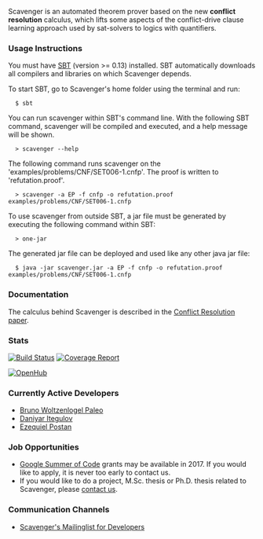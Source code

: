 Scavenger is an automated theorem prover based on the new **conflict resolution** calculus,
which lifts some aspects of the conflict-drive clause learning approach used by sat-solvers to
logics with quantifiers. 


### Usage Instructions

You must have [SBT](http://www.scala-sbt.org/release/docs/Getting-Started/Setup.html) (version >= 0.13) installed. SBT automatically downloads all compilers and libraries on which Scavenger depends.

To start SBT, go to Scavenger's home folder using the terminal and run:

```
  $ sbt
```

You can run scavenger within SBT's command line. With the following SBT command, scavenger will be compiled and executed, and a help message will be shown.

```  
  > scavenger --help
```

The following command runs scavenger on the 'examples/problems/CNF/SET006-1.cnfp'. The proof is written to 'refutation.proof'.
  

```
  > scavenger -a EP -f cnfp -o refutation.proof examples/problems/CNF/SET006-1.cnfp
```

To use scavenger from outside SBT, a jar file must be generated by executing the following command within SBT:

```
  > one-jar
```

The generated jar file can be deployed and used like any other java jar file:

```
  $ java -jar scavenger.jar -a EP -f cnfp -o refutation.proof examples/problems/CNF/SET006-1.cnfp
```


### Documentation

The calculus behind Scavenger is described in the [Conflict Resolution paper](https://arxiv.org/abs/1602.04568).



### Stats

[![Build Status](https://gitlab.com/AOSSIE/Scavenger/badges/develop/build.svg)](https://gitlab.com/AOSSIE/Scavenger/commits/develop)
[![Coverage Report](https://gitlab.com/AOSSIE/Scavenger/badges/develop/coverage.svg)](https://gitlab.com/AOSSIE/Scavenger/commits/develop)

[![OpenHub](https://www.ohloh.net/p/ScavengerProver/widgets/project_partner_badge.gif)](https://www.openhub.net/p/ScavengerProver)


### Currently Active Developers

 * [Bruno Woltzenlogel Paleo](https://github.com/Ceilican/)
 * [Daniyar Itegulov](https://github.com/itegulov)
 * [Ezequiel Postan](https://github.com/EzequielPostan)


### Job Opportunities

 * [Google Summer of Code]() grants may be available in 2017. If you would like to apply, it is never too early to contact us. 
 * If you would like to do a project, M.Sc. thesis or Ph.D. thesis related to Scavenger, please [contact us](mailto:bruno.wp@gmail.com).


### Communication Channels

 * [Scavenger's Mailinglist for Developers](https://groups.google.com/forum/?fromgroups#!forum/skeptik-dev)

